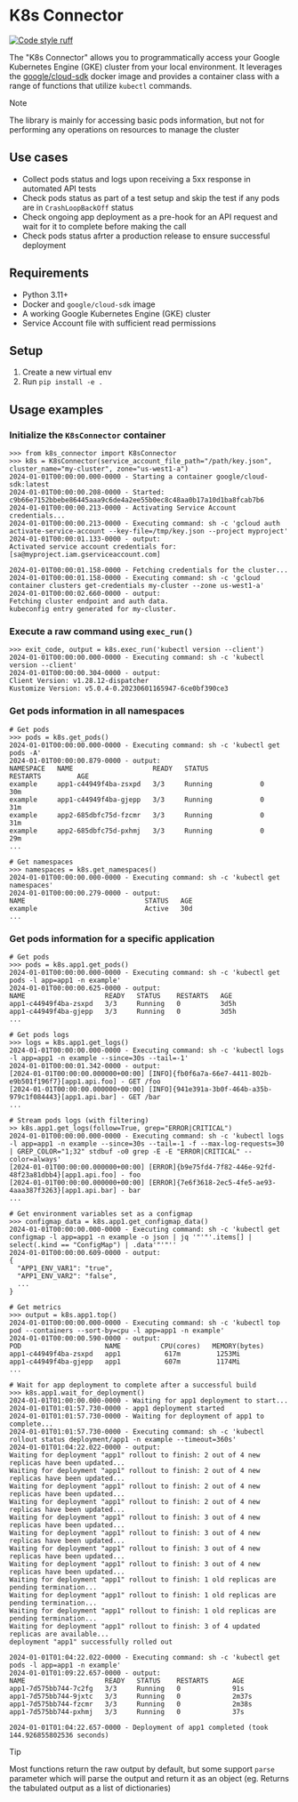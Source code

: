 K8s Connector
======================

[![Code style ruff](https://img.shields.io/badge/code%20style-ruff-000000.svg)](https://docs.astral.sh/ruff/)


The "K8s Connector" allows you to programmatically access your Google Kubernetes Engine (GKE) cluster from your local environment. It leverages the [google/cloud-sdk](https://hub.docker.com/r/google/cloud-sdk/) docker image and provides a container class with a range of functions that utilize `kubectl` commands.


> [!NOTE]
> The library is mainly for accessing basic pods information, but not for performing any operations on resources to manage the cluster


## Use cases

- Collect pods status and logs upon receiving a 5xx response in automated API tests
- Check pods status as part of a test setup and skip the test if any pods are in `CrashLoopBackOff` status
- Check ongoing app deployment as a pre-hook for an API request and wait for it to complete before making the call
- Check pods status afrter a production release to ensure successful deployment


## Requirements

- Python 3.11+
- Docker and `google/cloud-sdk` image
- A working Google Kubernetes Engine (GKE) cluster
- Service Account file with sufficient read permissions


## Setup

1. Create a new virtual env
2. Run `pip install -e .`


## Usage examples

### Initialize the `K8sConnector` container

```pycon
>>> from k8s_connector import K8sConnector
>>> k8s = K8sConnector(service_account_file_path="/path/key.json", cluster_name="my-cluster", zone="us-west1-a")
2024-01-01T00:00:00.000-0000 - Starting a container google/cloud-sdk:latest
2024-01-01T00:00:00.208-0000 - Started: c9b66e7152bbebe86445aaa9c6de4a2ee55b0ec8c48aa0b17a10d1ba8fcab7b6
2024-01-01T00:00:00.213-0000 - Activating Service Account credentials...
2024-01-01T00:00:00.213-0000 - Executing command: sh -c 'gcloud auth activate-service-account --key-file=/tmp/key.json --project myproject'
2024-01-01T00:00:01.133-0000 - output:
Activated service account credentials for: [sa@myproject.iam.gserviceaccount.com]

2024-01-01T00:00:01.158-0000 - Fetching credentials for the cluster...
2024-01-01T00:00:01.158-0000 - Executing command: sh -c 'gcloud container clusters get-credentials my-cluster --zone us-west1-a'
2024-01-01T00:00:02.660-0000 - output:
Fetching cluster endpoint and auth data.
kubeconfig entry generated for my-cluster.
```

### Execute a raw command using `exec_run()`

```pycon
>>> exit_code, output = k8s.exec_run('kubectl version --client')
2024-01-01T00:00:00.000-0000 - Executing command: sh -c 'kubectl version --client'
2024-01-01T00:00:00.304-0000 - output:
Client Version: v1.28.12-dispatcher
Kustomize Version: v5.0.4-0.20230601165947-6ce0bf390ce3
```

### Get pods information in all namespaces

```pycon
# Get pods
>>> pods = k8s.get_pods()
2024-01-01T00:00:00.000-0000 - Executing command: sh -c 'kubectl get pods -A'
2024-01-01T00:00:00.879-0000 - output:
NAMESPACE   NAME                    READY   STATUS             RESTARTS         AGE
example     app1-c44949f4ba-zsxpd   3/3     Running            0                30m
example     app1-c44949f4ba-gjepp   3/3     Running            0                31m
example     app2-685dbfc75d-fzcmr   3/3     Running            0                31m
example     app2-685dbfc75d-pxhmj   3/3     Running            0                29m
...

# Get namespaces
>>> namespaces = k8s.get_namespaces()
2024-01-01T00:00:00.000-0000 - Executing command: sh -c 'kubectl get namespaces'
2024-01-01T00:00:00.279-0000 - output:
NAME                              STATUS   AGE
example                           Active   30d
...
```

### Get pods information for a specific application

```pycon
# Get pods
>>> pods = k8s.app1.get_pods()
2024-01-01T00:00:00.000-0000 - Executing command: sh -c 'kubectl get pods -l app=app1 -n example'
2024-01-01T00:00:00.625-0000 - output:
NAME                    READY   STATUS    RESTARTS   AGE
app1-c44949f4ba-zsxpd   3/3     Running   0          3d5h
app1-c44949f4ba-gjepp   3/3     Running   0          3d5h
...

# Get pods logs
>>> logs = k8s.app1.get_logs()
2024-01-01T00:00:00.000-0000 - Executing command: sh -c 'kubectl logs -l app=app1 -n example --since=30s --tail=-1'
2024-01-01T00:00:01.342-0000 - output:
[2024-01-01T00:00:00.000000+00:00] [INFO]{fb0f6a7a-66e7-4411-802b-e9b501f196f7}[app1.api.foo] - GET /foo
[2024-01-01T00:00:00.000000+00:00] [INFO]{941e391a-3b0f-464b-a35b-979c1f084443}[app1.api.bar] - GET /bar
...

# Stream pods logs (with filtering)
>> k8s.app1.get_logs(follow=True, grep="ERROR|CRITICAL")
2024-01-01T00:00:00.000-0000 - Executing command: sh -c 'kubectl logs -l app=app1 -n example --since=30s --tail=-1 -f --max-log-requests=30 | GREP_COLOR="1;32" stdbuf -o0 grep -E -E "ERROR|CRITICAL" --color=always'
[2024-01-01T00:00:00.000000+00:00] [ERROR]{b9e75fd4-7f82-446e-92fd-48f23a81dbb4}[app1.api.foo] - foo
[2024-01-01T00:00:00.000000+00:00] [ERROR]{7e6f3618-2ec5-4fe5-ae93-4aaa387f3263}[app1.api.bar] - bar
...

# Get environment variables set as a configmap
>>> configmap_data = k8s.app1.get_configmap_data()
2024-01-01T00:00:00.000-0000 - Executing command: sh -c 'kubectl get configmap -l app=app1 -n example -o json | jq '"'"'.items[] | select(.kind == "ConfigMap") | .data'"'"''
2024-01-01T00:00:00.609-0000 - output:
{
  "APP1_ENV_VAR1": "true",
  "APP1_ENV_VAR2": "false",
  ...
}

# Get metrics
>>> output = k8s.app1.top()
2024-01-01T00:00:00.000-0000 - Executing command: sh -c 'kubectl top pod --containers --sort-by=cpu -l app=app1 -n example'
2024-01-01T00:00:00.590-0000 - output:
POD                     NAME          CPU(cores)   MEMORY(bytes)   
app1-c44949f4ba-zsxpd   app1           617m         1253Mi                       
app1-c44949f4ba-gjepp   app1           607m         1174Mi      
...     

# Wait for app deployment to complete after a successful build
>>> k8s.app1.wait_for_deployment()
2024-01-01T01:00:00.000-0000 - Waiting for app1 deployment to start...
2024-01-01T01:01:57.730-0000 - app1 deployment started
2024-01-01T01:01:57.730-0000 - Waiting for deployment of app1 to complete...
2024-01-01T01:01:57.730-0000 - Executing command: sh -c 'kubectl rollout status deployment/app1 -n example --timeout=360s'
2024-01-01T01:04:22.022-0000 - output:
Waiting for deployment "app1" rollout to finish: 2 out of 4 new replicas have been updated...
Waiting for deployment "app1" rollout to finish: 2 out of 4 new replicas have been updated...
Waiting for deployment "app1" rollout to finish: 2 out of 4 new replicas have been updated...
Waiting for deployment "app1" rollout to finish: 2 out of 4 new replicas have been updated...
Waiting for deployment "app1" rollout to finish: 3 out of 4 new replicas have been updated...
Waiting for deployment "app1" rollout to finish: 3 out of 4 new replicas have been updated...
Waiting for deployment "app1" rollout to finish: 3 out of 4 new replicas have been updated...
Waiting for deployment "app1" rollout to finish: 3 out of 4 new replicas have been updated...
Waiting for deployment "app1" rollout to finish: 1 old replicas are pending termination...
Waiting for deployment "app1" rollout to finish: 1 old replicas are pending termination...
Waiting for deployment "app1" rollout to finish: 1 old replicas are pending termination...
Waiting for deployment "app1" rollout to finish: 3 of 4 updated replicas are available...
deployment "app1" successfully rolled out

2024-01-01T01:04:22.022-0000 - Executing command: sh -c 'kubectl get pods -l app=app1 -n example'
2024-01-01T01:09:22.657-0000 - output:
NAME                    READY   STATUS    RESTARTS      AGE
app1-7d575bb744-7c2fg   3/3     Running   0             91s
app1-7d575bb744-9jxtc   3/3     Running   0             2m37s
app1-7d575bb744-fzcmr   3/3     Running   0             2m38s
app1-7d575bb744-pxhmj   3/3     Running   0             37s

2024-01-01T01:04:22.657-0000 - Deployment of app1 completed (took 144.926855802536 seconds)
```

> [!TIP]
> Most functions return the raw output by default, but some support `parse` parameter which will parse the output and return it as an object (eg. Returns the tabulated output as a list of dictionaries)
